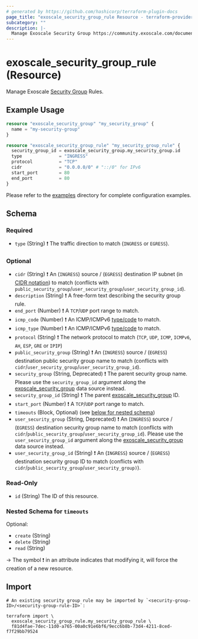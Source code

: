 ```yaml
---
# generated by https://github.com/hashicorp/terraform-plugin-docs
page_title: "exoscale_security_group_rule Resource - terraform-provider-exoscale"
subcategory: ""
description: |-
  Manage Exoscale Security Group https://community.exoscale.com/documentation/compute/security-groups/ Rules.
---
```


# exoscale_security_group_rule (Resource)

Manage Exoscale [Security Group](https://community.exoscale.com/documentation/compute/security-groups/) Rules.

## Example Usage

```terraform
resource "exoscale_security_group" "my_security_group" {
  name = "my-security-group"
}

resource "exoscale_security_group_rule" "my_security_group_rule" {
  security_group_id = exoscale_security_group.my_security_group.id
  type              = "INGRESS"
  protocol          = "TCP"
  cidr              = "0.0.0.0/0" # "::/0" for IPv6
  start_port        = 80
  end_port          = 80
}
```

Please refer to the [examples](https://github.com/exoscale/terraform-provider-exoscale/tree/master/examples/)
directory for complete configuration examples.

<!-- schema generated by tfplugindocs -->
## Schema

### Required

- `type` (String) ❗ The traffic direction to match (`INGRESS` or `EGRESS`).

### Optional

- `cidr` (String) ❗ An (`INGRESS`) source / (`EGRESS`) destination IP subnet (in [CIDR notation](https://en.wikipedia.org/wiki/Classless_Inter-Domain_Routing#CIDR_notation)) to match (conflicts with `public_security_group`/`user_security_group`/`user_security_group_id`).
- `description` (String) ❗ A free-form text describing the security group rule.
- `end_port` (Number) ❗ A `TCP`/`UDP` port range to match.
- `icmp_code` (Number) ❗ An ICMP/ICMPv6 [type/code](https://en.wikipedia.org/wiki/Internet_Control_Message_Protocol#Control_messages) to match.
- `icmp_type` (Number) ❗ An ICMP/ICMPv6 [type/code](https://en.wikipedia.org/wiki/Internet_Control_Message_Protocol#Control_messages) to match.
- `protocol` (String) ❗ The network protocol to match (`TCP`, `UDP`, `ICMP`, `ICMPv6`, `AH`, `ESP`, `GRE` or  `IPIP`)
- `public_security_group` (String) ❗ An (`INGRESS`) source / (`EGRESS`) destination public security group name to match (conflicts with `cidr`/`user_security_group`/`user_security_group_id`).
- `security_group` (String, Deprecated) ❗ The parent security group name. Please use the `security_group_id` argument along the [exoscale_security_group](../data-sources/security_group.md) data source instead.
- `security_group_id` (String) ❗ The parent [exoscale_security_group](./security_group.md) ID.
- `start_port` (Number) ❗ A `TCP`/`UDP` port range to match.
- `timeouts` (Block, Optional) (see [below for nested schema](#nestedblock--timeouts))
- `user_security_group` (String, Deprecated) ❗ An (`INGRESS`) source / (`EGRESS`) destination security group name to match (conflicts with `cidr`/`public_security_group`/`user_security_group_id`). Please use the `user_security_group_id` argument along the [exoscale_security_group](../data-sources/security_group.md) data source instead.
- `user_security_group_id` (String) ❗ An (`INGRESS`) source / (`EGRESS`) destination security group ID to match (conflicts with `cidr`/`public_security_group`/`user_security_group)`).

### Read-Only

- `id` (String) The ID of this resource.

<a id="nestedblock--timeouts"></a>
### Nested Schema for `timeouts`

Optional:

- `create` (String)
- `delete` (String)
- `read` (String)

-> The symbol ❗ in an attribute indicates that modifying it, will force the creation of a new resource.

## Import

```shell
# An existing security group rule may be imported by `<security-group-ID>/<security-group-rule-ID>`:

terraform import \
  exoscale_security_group_rule.my_security_group_rule \
  f81d4fae-7dec-11d0-a765-00a0c91e6bf6/9ecc6b8b-73d4-4211-8ced-f7f29bb79524
```
